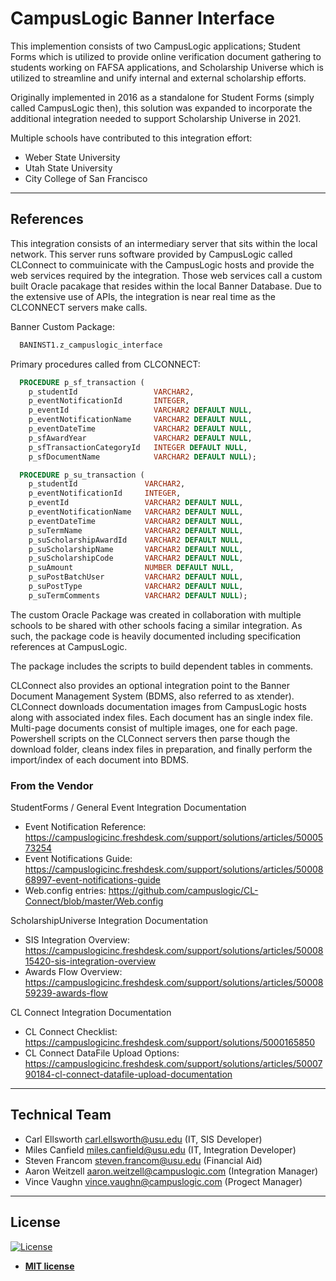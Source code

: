 # CampusLogic Banner Interface

This implemention consists of two CampusLogic applications; Student Forms which is utilized to provide online verification document gathering to students working on FAFSA applications, and Scholarship Universe which is utilized to streamline and unify internal and external scholarship efforts.

Originally implemented in 2016 as a standalone for Student Forms (simply called CampusLogic then), this solution was expanded to incorporate the additional integration needed to support Scholarship Universe in 2021.

Multiple schools have contributed to this integration effort:
- Weber State University
- Utah State University
- City College of San Francisco

---

## References

This integration consists of an intermediary server that sits within the local network. This server runs software provided by CampusLogic called CLConnect to commuinicate with the CampusLogic hosts and provide the web services required by the integration. Those web services call a custom built Oracle pacakage that resides within the local Banner Database. Due to the extensive use of APIs, the integration is near real time as the CLCONNECT servers make calls.

Banner Custom Package:
``` SQL
  BANINST1.z_campuslogic_interface
```
Primary procedures called from CLCONNECT:
``` SQL
  PROCEDURE p_sf_transaction (
    p_studentId                 VARCHAR2,
    p_eventNotificationId       INTEGER,
    p_eventId                   VARCHAR2 DEFAULT NULL,
    p_eventNotificationName     VARCHAR2 DEFAULT NULL,
    p_eventDateTime             VARCHAR2 DEFAULT NULL,
    p_sfAwardYear               VARCHAR2 DEFAULT NULL,
    p_sfTransactionCategoryId   INTEGER DEFAULT NULL,
    p_sfDocumentName            VARCHAR2 DEFAULT NULL);

  PROCEDURE p_su_transaction (
    p_studentId               VARCHAR2,
    p_eventNotificationId     INTEGER,
    p_eventId                 VARCHAR2 DEFAULT NULL,
    p_eventNotificationName   VARCHAR2 DEFAULT NULL,
    p_eventDateTime           VARCHAR2 DEFAULT NULL,
    p_suTermName              VARCHAR2 DEFAULT NULL,
    p_suScholarshipAwardId    VARCHAR2 DEFAULT NULL,
    p_suScholarshipName       VARCHAR2 DEFAULT NULL,
    p_suScholarshipCode       VARCHAR2 DEFAULT NULL,
    p_suAmount                NUMBER DEFAULT NULL,
    p_suPostBatchUser         VARCHAR2 DEFAULT NULL,
    p_suPostType              VARCHAR2 DEFAULT NULL,
    p_suTermComments          VARCHAR2 DEFAULT NULL);
```

The custom Oracle Package was created in collaboration with multiple schools to be shared with other schools facing a similar integration. As such, the package code is heavily documented including specification references at CampusLogic.

The package includes the scripts to build dependent tables in comments.

CLConnect also provides an optional integration point to the Banner Document Management System (BDMS, also referred to as xtender). CLConnect downloads documentation images from CampusLogic hosts along with associated index files. Each document has an single index file. Multi-page documents consist of multiple images, one for each page. Powershell scripts on the CLConnect servers then parse though the download folder, cleans index files in preparation, and finally perform the import/index of each document into BDMS.

### From the Vendor

StudentForms / General Event Integration Documentation
- Event Notification Reference: https://campuslogicinc.freshdesk.com/support/solutions/articles/5000573254
- Event Notifications Guide: https://campuslogicinc.freshdesk.com/support/solutions/articles/5000868997-event-notifications-guide
- Web.config entries: https://github.com/campuslogic/CL-Connect/blob/master/Web.config

ScholarshipUniverse Integration Documentation
- SIS Integration Overview: https://campuslogicinc.freshdesk.com/support/solutions/articles/5000815420-sis-integration-overview
- Awards Flow Overview: https://campuslogicinc.freshdesk.com/support/solutions/articles/5000859239-awards-flow

CL Connect Integration Documentation
- CL Connect Checklist: https://campuslogicinc.freshdesk.com/support/solutions/5000165850
- CL Connect DataFile Upload Options: https://campuslogicinc.freshdesk.com/support/solutions/articles/5000790184-cl-connect-datafile-upload-documentation

---

## Technical Team

- Carl Ellsworth <carl.ellsworth@usu.edu> (IT, SIS Developer)
- Miles Canfield <miles.canfield@usu.edu> (IT, Integration Developer)
- Steven Francom <steven.francom@usu.edu> (Financial Aid)
- Aaron Weitzell <aaron.weitzell@campuslogic.com> (Integration Manager)
- Vince Vaughn <vince.vaughn@campuslogic.com> (Progect Manager)

---

## License

[![License](http://img.shields.io/:license-mit-blue.svg?style=flat-square)](http://badges.mit-license.org)

- **[MIT license](http://opensource.org/licenses/mit-license.php)**
